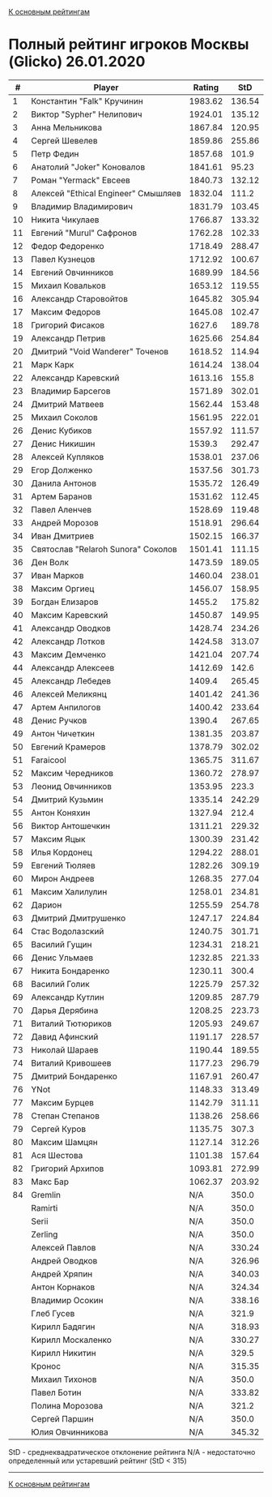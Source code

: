 [К основным рейтингам](https://pee-kay.github.io/russian-wu-rating)
# Полный рейтинг игроков Москвы (Glicko) 26.01.2020 #

| # |Player                             |Rating  |StD    |
|---|-----------------------------------|--------|-------|
|  1|Константин "Falk" Кручинин         |1983.62 |136.54 |
|  2|Виктор "Sypher" Нелипович          |1924.01 |135.12 |
|  3|Анна Мельникова                    |1867.84 |120.95 |
|  4|Сергей Шевелев                     |1859.86 |255.86 |
|  5|Петр Федин                         |1857.68 |101.9  |
|  6|Анатолий "Joker" Коновалов         |1841.61 |95.23  |
|  7|Роман "Yermack" Евсеев             |1840.73 |132.12 |
|  8|Алексей "Ethical Engineer" Смышляев|1832.04 |111.2  |
|  9|Владимир Владимирович              |1831.79 |103.45 |
| 10|Никита Чикулаев                    |1766.87 |133.32 |
| 11|Евгений "Murul" Сафронов           |1762.28 |102.33 |
| 12|Федор Федоренко                    |1718.49 |288.47 |
| 13|Павел Кузнецов                     |1712.92 |100.67 |
| 14|Евгений Овчинников                 |1689.99 |184.56 |
| 15|Михаил Ковальков                   |1653.12 |119.55 |
| 16|Александр Старовойтов              |1645.82 |305.94 |
| 17|Максим Федоров                     |1645.08 |102.47 |
| 18|Григорий Фисаков                   |1627.6  |189.78 |
| 19|Александр Петрив                   |1625.66 |254.84 |
| 20|Дмитрий "Void Wanderer" Точенов    |1618.52 |114.94 |
| 21|Марк Карк                          |1614.24 |138.04 |
| 22|Александр Каревский                |1613.16 |155.8  |
| 23|Владимир Барсегов                  |1571.89 |302.01 |
| 24|Дмитрий Матвеев                    |1562.44 |153.48 |
| 25|Михаил Соколов                     |1561.95 |222.01 |
| 26|Денис Кубиков                      |1557.92 |111.57 |
| 27|Денис Никишин                      |1539.3  |292.47 |
| 28|Алексей Купляков                   |1538.01 |237.06 |
| 29|Егор Долженко                      |1537.56 |301.73 |
| 30|Данила Антонов                     |1535.72 |126.49 |
| 31|Артем Баранов                      |1531.62 |112.45 |
| 32|Павел Аленчев                      |1528.69 |119.48 |
| 33|Андрей Морозов                     |1518.91 |296.64 |
| 34|Иван Дмитриев                      |1502.15 |166.37 |
| 35|Святослав "Relaroh Sunora" Соколов |1501.41 |111.15 |
| 36|Ден Волк                           |1473.59 |189.05 |
| 37|Иван Марков                        |1460.04 |238.01 |
| 38|Максим Оргиец                      |1456.07 |158.95 |
| 39|Богдан Елизаров                    |1455.2  |175.82 |
| 40|Максим Каревский                   |1450.87 |149.95 |
| 41|Александр Оводков                  |1428.74 |234.26 |
| 42|Александр Лотков                   |1424.58 |313.07 |
| 43|Максим Демченко                    |1421.04 |207.74 |
| 44|Александр Алексеев                 |1412.69 |142.6  |
| 45|Александр Лебедев                  |1409.4  |265.45 |
| 46|Алексей Меликянц                   |1401.42 |241.36 |
| 47|Артем Анпилогов                    |1400.42 |233.64 |
| 48|Денис Ручков                       |1390.4  |267.65 |
| 49|Антон Чичеткин                     |1381.35 |203.87 |
| 50|Евгений Крамеров                   |1378.79 |302.02 |
| 51|Faraicool                          |1365.75 |311.67 |
| 52|Максим Чередников                  |1360.72 |278.97 |
| 53|Леонид Овчинников                  |1353.95 |223.3  |
| 54|Дмитрий Кузьмин                    |1335.14 |242.29 |
| 55|Антон Коняхин                      |1327.94 |212.4  |
| 56|Виктор Антошечкин                  |1311.21 |229.32 |
| 57|Максим Яцык                        |1300.39 |231.42 |
| 58|Илья Кордонец                      |1294.22 |288.01 |
| 59|Евгений Тюляев                     |1282.26 |309.19 |
| 60|Мирон Андреев                      |1268.35 |277.04 |
| 61|Максим Халилулин                   |1258.01 |234.81 |
| 62|Дарион                             |1255.59 |254.78 |
| 63|Дмитрий Дмитрушенко                |1247.17 |224.84 |
| 64|Стас Водолазский                   |1240.75 |301.71 |
| 65|Василий Гущин                      |1234.31 |218.21 |
| 66|Денис Ульмаев                      |1232.85 |221.33 |
| 67|Никита Бондаренко                  |1230.11 |300.4  |
| 68|Василий Голик                      |1225.79 |257.32 |
| 69|Александр Кутлин                   |1209.85 |287.79 |
| 70|Дарья Дерябина                     |1208.25 |223.73 |
| 71|Виталий Тютюриков                  |1205.93 |249.67 |
| 72|Давид Афинский                     |1191.17 |228.57 |
| 73|Николай Шараев                     |1190.44 |189.55 |
| 74|Виталий Кривошеев                  |1177.23 |296.79 |
| 75|Дмитрий Бондаренко                 |1167.91 |260.47 |
| 76|YNot                               |1148.33 |313.49 |
| 77|Максим Бурцев                      |1142.79 |311.11 |
| 78|Степан Степанов                    |1138.26 |258.66 |
| 79|Сергей Куров                       |1135.75 |307.3  |
| 80|Максим Шамцян                      |1127.14 |312.26 |
| 81|Ася Шестова                        |1101.38 |157.64 |
| 82|Григорий Архипов                   |1093.81 |272.99 |
| 83|Макс Бар                           |1062.37 |203.92 |
| 84|Gremlin                            |   N/A  |350.0  |
|   |Ramirti                            |   N/A  |350.0  |
|   |Serii                              |   N/A  |350.0  |
|   |Zerling                            |   N/A  |350.0  |
|   |Алексей Павлов                     |   N/A  |330.24 |
|   |Андрей Оводков                     |   N/A  |326.96 |
|   |Андрей Хряпин                      |   N/A  |340.03 |
|   |Антон Корнаков                     |   N/A  |324.34 |
|   |Владимир Осокин                    |   N/A  |338.16 |
|   |Глеб Гусев                         |   N/A  |321.9  |
|   |Кирилл Бадягин                     |   N/A  |318.93 |
|   |Кирилл Москаленко                  |   N/A  |330.27 |
|   |Кирилл Никитин                     |   N/A  |329.5  |
|   |Кронос                             |   N/A  |315.35 |
|   |Михаил Тихонов                     |   N/A  |350.0  |
|   |Павел Ботин                        |   N/A  |333.82 |
|   |Полина Морозова                    |   N/A  |321.2  |
|   |Сергей Паршин                      |   N/A  |350.0  |
|   |Юлия Овчинникова                   |   N/A  |345.32 |

StD - среднеквадратическое отклонение рейтинга
N/A - недостаточно определенный или устаревший рейтинг (StD < 315)

---

[К основным рейтингам](https://pee-kay.github.io/russian-wu-rating)
